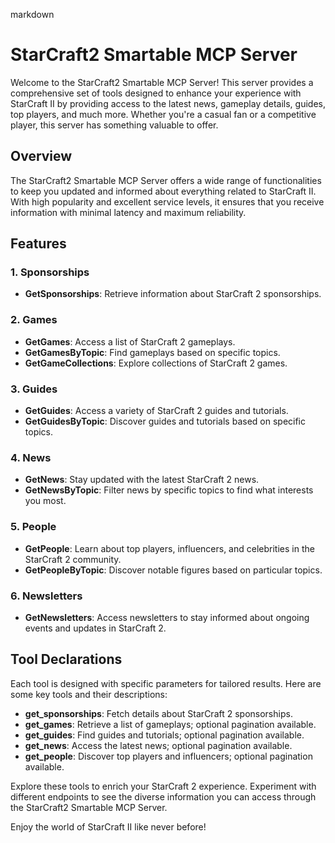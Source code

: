 markdown
# StarCraft2 Smartable MCP Server

Welcome to the StarCraft2 Smartable MCP Server! This server provides a comprehensive set of tools designed to enhance your experience with StarCraft II by providing access to the latest news, gameplay details, guides, top players, and much more. Whether you're a casual fan or a competitive player, this server has something valuable to offer.

## Overview

The StarCraft2 Smartable MCP Server offers a wide range of functionalities to keep you updated and informed about everything related to StarCraft II. With high popularity and excellent service levels, it ensures that you receive information with minimal latency and maximum reliability.

## Features

### 1. Sponsorships
- **GetSponsorships**: Retrieve information about StarCraft 2 sponsorships.

### 2. Games
- **GetGames**: Access a list of StarCraft 2 gameplays.
- **GetGamesByTopic**: Find gameplays based on specific topics.
- **GetGameCollections**: Explore collections of StarCraft 2 games.

### 3. Guides
- **GetGuides**: Access a variety of StarCraft 2 guides and tutorials.
- **GetGuidesByTopic**: Discover guides and tutorials based on specific topics.

### 4. News
- **GetNews**: Stay updated with the latest StarCraft 2 news.
- **GetNewsByTopic**: Filter news by specific topics to find what interests you most.

### 5. People
- **GetPeople**: Learn about top players, influencers, and celebrities in the StarCraft 2 community.
- **GetPeopleByTopic**: Discover notable figures based on particular topics.

### 6. Newsletters
- **GetNewsletters**: Access newsletters to stay informed about ongoing events and updates in StarCraft 2.

## Tool Declarations

Each tool is designed with specific parameters for tailored results. Here are some key tools and their descriptions:

- **get_sponsorships**: Fetch details about StarCraft 2 sponsorships.
- **get_games**: Retrieve a list of gameplays; optional pagination available.
- **get_guides**: Find guides and tutorials; optional pagination available.
- **get_news**: Access the latest news; optional pagination available.
- **get_people**: Discover top players and influencers; optional pagination available.

Explore these tools to enrich your StarCraft 2 experience. Experiment with different endpoints to see the diverse information you can access through the StarCraft2 Smartable MCP Server.

Enjoy the world of StarCraft II like never before!